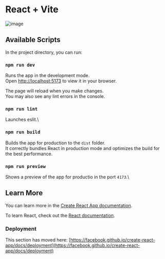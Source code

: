 # React + Vite

![image](https://github.com/dapt4/users-react-redux-router/assets/67972962/cdb54b0d-dd35-4228-bcab-fdf98afe5912)

## Available Scripts

In the project directory, you can run:

### `npm run dev`

Runs the app in the development mode.\
Open [http://localhost:5173](http://localhost:5173) to view it in your browser.

The page will reload when you make changes.\
You may also see any lint errors in the console.

### `npm run lint`

Launches eslit.\

### `npm run build`

Builds the app for production to the `dist` folder.\
It correctly bundles React in production mode and optimizes the build for the best performance.

### `npm run preview`
Shows a preview of the app for productio in the port `4173`.\

## Learn More

You can learn more in the [Create React App documentation](https://facebook.github.io/create-react-app/docs/getting-started).

To learn React, check out the [React documentation](https://reactjs.org/).

### Deployment

This section has moved here: [https://facebook.github.io/create-react-app/docs/deployment](https://facebook.github.io/create-react-app/docs/deployment)

